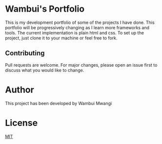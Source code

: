 # Wambui's Portfolio

This is my development portfolio of some of the projects I have done. This portfolio will be progressively changing as I learn more frameworks and tools. The current implementation is plain html and css.
To set up the project, just clone it to your machine or feel free to fork.

## Contributing
Pull requests are welcome. For major changes, please open an issue first to discuss what you would like to change.

# Author
This project has been developed by Wambui Mwangi

# License
[MIT](https://choosealicense.com/licenses/mit/)